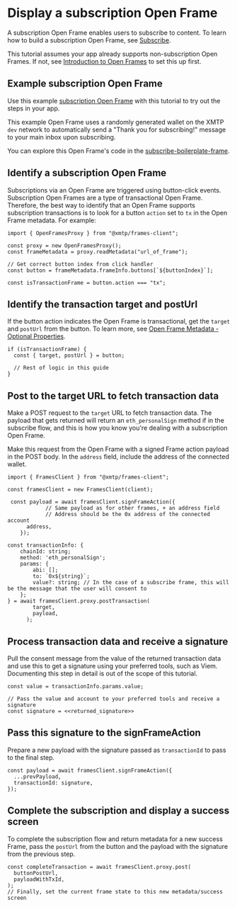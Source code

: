 # Display a subscription Open Frame

A subscription Open Frame enables users to subscribe to content. To learn how to build a subscription Open Frame, see [Subscribe](https://message-kit.vercel.app/frames/tutorials/subscribe).

This tutorial assumes your app already supports non-subscription Open Frames. If not, see [Introduction to Open Frames](https://message-kit.vercel.app/frames) to set this up first.

## Example subscription Open Frame

Use this example [subscription Open Frame](https://subscribe-boilerplate-frame.vercel.app/) with this tutorial to try out the steps in your app. 

This example Open Frame uses a randomly generated wallet on the XMTP `dev` network to automatically send a "Thank you for subscribing!" message to your main inbox upon subscribing.

You can explore this Open Frame's code in the [subscribe-boilerplate-frame](https://github.com/xmtp-labs/subscribe-boilerplate-frame).

## Identify a subscription Open Frame

Subscriptions via an Open Frame are triggered using button-click events. Subscription Open Frames are a type of transactional Open Frame. Therefore, the best way to identify that an Open Frame supports subscription transactions is to look for a button `action` set to `tx` in the Open Frame metadata. For example:

```tsx [TypeScript]
import { OpenFramesProxy } from "@xmtp/frames-client";

const proxy = new OpenFramesProxy();
const frameMetadata = proxy.readMetadata("url_of_frame");

// Get correct button index from click handler
const button = frameMetadata.frameInfo.buttons[`${buttonIndex}`];

const isTransactionFrame = button.action === "tx";
```

## Identify the transaction target and postUrl

If the button action indicates the Open Frame is transactional, get the `target` and `postUrl` from the button. To learn more, see [Open Frame Metadata - Optional Properties](https://www.openframes.xyz/#optional-properties).

```tsx [TypeScript]
if (isTransactionFrame) {
  const { target, postUrl } = button;

  // Rest of logic in this guide
}
```

## Post to the target URL to fetch transaction data

Make a POST request to the `target` URL to fetch transaction data. The payload that gets returned will return an `eth_personalSign` method if in the subscribe flow, and this is how you know you're dealing with a subscription Open Frame.

Make this request from the Open Frame with a signed Frame action payload in the POST body. In the `address` field, include the address of the connected wallet.

```tsx [TypeScript]
import { FramesClient } from "@xmtp/frames-client";

const framesClient = new FramesClient(client);

 const payload = await framesClient.signFrameAction({
			// Same payload as for other frames, + an address field
			// Address should be the 0x address of the connected account
      address,
    });

const transactionInfo: {
	chainId: string;
	method: 'eth_personalSign';
	params: {
		abi: [];
		to: `0x${string}`;
		value?: string; // In the case of a subscribe frame, this will be the message that the user will consent to
	};
} = await framesClient.proxy.postTransaction(
        target,
        payload,
      );
```

## Process transaction data and receive a signature

Pull the consent message from the value of the returned transaction data and use this to get a signature using your preferred tools, such as Viem. Documenting this step in detail is out of the scope of this tutorial.

```tsx [TypeScript]
const value = transactionInfo.params.value;

// Pass the value and account to your preferred tools and receive a signature
const signature = <<returned_signature>>
```

## Pass this signature to the signFrameAction

Prepare a new payload with the signature passed as `transactionId` to pass to the final step.

```tsx [TypeScript]
const payload = await framesClient.signFrameAction({
  ...prevPayload,
  transactionId: signature,
});
```

## Complete the subscription and display a success screen

To complete the subscription flow and return metadata for a new success Frame, pass the `postUrl` from the button and the payload with the signature from the previous step.

```tsx [TypeScript]
const completeTransaction = await framesClient.proxy.post(
  buttonPostUrl,
  payloadWithTxId,
);
// Finally, set the current frame state to this new metadata/success screen
```
